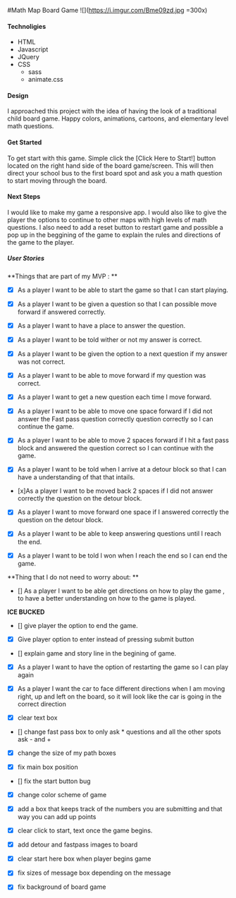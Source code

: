 #Math Map Board Game
![](https://i.imgur.com/Bme09zd.jpg =300x)
#### Technoligies

- HTML
- Javascript
- JQuery
- CSS
	- sass	
	- animate.css 

#### Design
I approached this project with the idea of having the look of a traditional child board game. Happy colors, animations, cartoons, and elementary level math questions. 

#### Get Started 

To get start with this game. Simple click the [Click Here to Start!] button located on the right hand side of the board game/screen. This will then direct your school bus to the first board spot and ask you a math question to start moving through the board. 

#### Next Steps

I would like to make my game a responsive app. I would also like to give the player the options to continue to other maps with high levels of math questions. I also need to add a reset button to restart game and possible a pop up in the beggining of the game to explain the rules and directions of the game to the player. 


##### User Stories 

**Things that are part of my MVP : **

- [x] As a player I want to be able to start the game so that I can start playing.
 
- [x] As a player I want to be given a question so that I can possible move forward if answered correctly.

- [x] As a player I want to have a place to answer the question.

- [x] As a player I want to be told wither or not my answer is correct. 

- [x] As a player I want to be given the option to a next question if my answer was not correct.
 
- [x] As a player I want to be able to  move forward if my question was correct. 

- [x] As a player I want to get a new question each time I move forward. 

- [x] As a player I want to be able to move one space forward if I did not answer the Fast pass question correctly question correctly so I can continue the game. 

*  [x] As a player I want to be able to move 2 spaces forward if I hit a fast pass block and answered the question correct so I can continue with the game.

- [x] As a player I want to be told when I arrive at a detour block so that I can have a understanding of that that intails. 

- [x]As a player I want to be moved back 2 spaces if I did not answer correctly the question on the detour block.

- [x] As a player I want to move forward one space if I answered correctly the question on the detour block. 

- [x] As a player I want to be able to keep answering questions until I reach the end.

- [x] As a player I want to be told I won when I reach the end so I can end the game.



**Thing that I do not need to worry about: **

- [] As a player I want to be able get directions on how to play the game , to have a better understanding on how to the game is played.

**ICE BUCKED**

- [] give player the option to end the game.

- [x] Give player option to enter instead of pressing submit button
 
- [] explain game and story line in the begining of game. 

- [x] As a player I want to have the option of restarting the game so I can play again

- [x] As a player I want the car to face different directions when I am moving right, up and left on the board, so it will look like the car is going in the correct direction 

- [x] clear text box

- [] change fast pass box to only ask * questions and all the other spots ask - and +

- [x] change the size of my path boxes 

- [x] fix main box position 

- [] fix the start button bug 

- [x] change color scheme of game

- [x] add a box that keeps track of the numbers you are submitting and that way you can add up points  

- [x] clear click to start, text once the game begins. 

- [x] add detour and fastpass images to board

- [x] clear start here box when player begins game

- [x] fix sizes of message box depending on the message

- [x] fix background of board game
